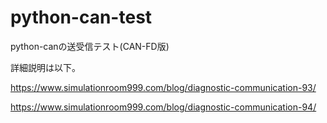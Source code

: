 # python-can-test

python-canの送受信テスト(CAN-FD版)

詳細説明は以下。

<p dir="auto"><a href="https://www.simulationroom999.com/blog/diagnostic-communication-93/" rel="follow">https://www.simulationroom999.com/blog/diagnostic-communication-93/</a></p>

<p dir="auto"><a href="https://www.simulationroom999.com/blog/diagnostic-communication-94/" rel="follow">https://www.simulationroom999.com/blog/diagnostic-communication-94/</a></p>

